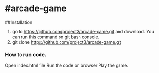 #arcade-game
===============================

 ##Installation 
 1. go to https://github.com/project3/arcade-game.git and download. 
 You can run this command on git bash console.
 2. git clone https://github.com/project3/arcade-game.git
 
 ### How to run code.
 Open index.html file 
 Run the code on browser
 Play the game.
 
 